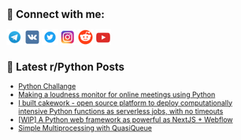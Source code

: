 ## 🔎 Connect with me:
[<img src="https://github.com/bullbesh/bullbesh/blob/main/images/Telegram.png" width="32" height="32" />](https://t.me/bullbesh)
[<img src="https://github.com/bullbesh/bullbesh/blob/main/images/VK.png" width="32" height="32" />](https://vk.com/bullbesh)
[<img src="https://github.com/bullbesh/bullbesh/blob/main/images/Twitter.png" width="32" height="32" />](https://twitter.com/bullbesh1)
[<img src="https://github.com/bullbesh/bullbesh/blob/main/images/Instagram.png" width="32" height="32" />](https://www.instagram.com/bullbesh)
[<img src="https://github.com/bullbesh/bullbesh/blob/main/images/Reddit.png" width="32" height="32" />](https://www.reddit.com/user/bullbesh)
[<img src="https://github.com/bullbesh/bullbesh/blob/main/images/YouTube.png" width="32" height="32" />](https://www.youtube.com/channel/UCtfjRs6uzgq5mfm8S06WTcg)

## 📕 Latest r/Python Posts
<!-- BLOG-POST-LIST:START -->
- [Python Challange](https://www.reddit.com/r/Python/comments/10s158n/python_challange/)
- [Making a loudness monitor for online meetings using Python](https://www.reddit.com/r/Python/comments/10rzbcv/making_a_loudness_monitor_for_online_meetings/)
- [I built cakework - open source platform to deploy computationally intensive Python functions as serverless jobs, with no timeouts](https://www.reddit.com/r/Python/comments/10ryiqt/i_built_cakework_open_source_platform_to_deploy/)
- [[WIP] A Python web framework as powerful as NextJS + Webflow](https://www.reddit.com/r/Python/comments/10rwwf4/wip_a_python_web_framework_as_powerful_as_nextjs/)
- [Simple Multiprocessing with QuasiQueue](https://www.reddit.com/r/Python/comments/10rwoxp/simple_multiprocessing_with_quasiqueue/)
<!-- BLOG-POST-LIST:END -->
